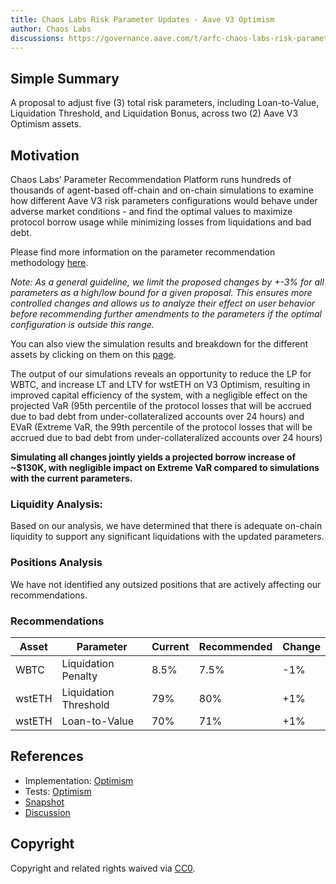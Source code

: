 ```yaml
---
title: Chaos Labs Risk Parameter Updates - Aave V3 Optimism
author: Chaos Labs
discussions: https://governance.aave.com/t/arfc-chaos-labs-risk-parameter-updates-aave-v3-optimism-2023-08-13/14466
---
```


## Simple Summary

A proposal to adjust five (3) total risk parameters, including Loan-to-Value, Liquidation Threshold, and Liquidation Bonus, across two (2) Aave V3 Optimism assets.

## Motivation

Chaos Labs’ Parameter Recommendation Platform runs hundreds of thousands of agent-based off-chain and on-chain simulations to examine how different Aave V3 risk parameters configurations would behave under adverse market conditions - and find the optimal values to maximize protocol borrow usage while minimizing losses from liquidations and bad debt. 

Please find more information on the parameter recommendation methodology [here](https://community.chaoslabs.xyz/aave/recommendations/methodology).

*Note: As a general guideline, we limit the proposed changes by +-3% for all parameters as a high/low bound for a given proposal. This ensures more controlled changes and allows us to analyze their effect on user behavior before recommending further amendments to the parameters if the optimal configuration is outside this range.*

You can also view the simulation results and breakdown for the different assets by clicking on them on this [page](https://community.chaoslabs.xyz/aave/recommendations).

The output of our simulations reveals an opportunity to reduce the LP for WBTC, and increase LT and LTV for wstETH on V3 Optimism, resulting in improved capital efficiency of the system, with a negligible effect on the projected VaR (95th percentile of the protocol losses that will be accrued due to bad debt from under-collateralized accounts over 24 hours) and EVaR (Extreme VaR, the 99th percentile of the protocol losses that will be accrued due to bad debt from under-collateralized accounts over 24 hours)

**Simulating all changes jointly yields a projected borrow increase of ~$130K, with negligible impact on Extreme VaR compared to simulations with the current parameters.**

### Liquidity Analysis:

Based on our analysis, we have determined that there is adequate on-chain liquidity to support any significant liquidations with the updated parameters.

### Positions Analysis

We have not identified any outsized positions that are actively affecting our recommendations.

### Recommendations

| Asset | Parameter | Current | Recommended | Change |
| --- | --- | --- | --- | --- |
| WBTC | Liquidation Penalty | 8.5% | 7.5% | -1% |
| wstETH | Liquidation Threshold | 79% | 80% | +1% |
| wstETH | Loan-to-Value | 70% | 71% | +1% |

## References

- Implementation: [Optimism](https://github.com/bgd-labs/aave-proposals/blob/main/src/AaveV3_Opt_RiskParamsUpdate_20232408/AaveV3_Opt_RiskParamsUpdate_20232408.sol)
- Tests: [Optimism](https://github.com/bgd-labs/aave-proposals/blob/main/src/AaveV3_Opt_RiskParamsUpdate_20232408/AaveV3_Opt_RiskParamsUpdate_20232408.t.sol)
- [Snapshot](https://snapshot.org/#/aave.eth/proposal/0x7568e17d2d7078686255a8fadf563e1f072abae0b79188a5b5b76852a6ebd63f)
- [Discussion](https://governance.aave.com/t/arfc-chaos-labs-risk-parameter-updates-aave-v3-optimism-2023-08-13/14466/1)

## Copyright

Copyright and related rights waived via [CC0](https://creativecommons.org/publicdomain/zero/1.0/).